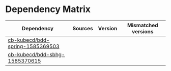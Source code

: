 # Dependency Matrix

Dependency | Sources | Version | Mismatched versions
---------- | ------- | ------- | -------------------
[cb-kubecd/bdd-spring-1585369503](https://github.com/cb-kubecd/bdd-spring-1585369503.git) |  | []() | 
[cb-kubecd/bdd-sbhg-1585370615](https://github.com/cb-kubecd/bdd-sbhg-1585370615.git) |  | []() | 
